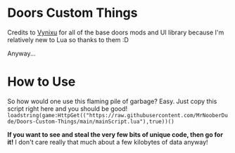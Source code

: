 # Doors Custom Things
Credits to [Vynixu](https://github.com/RegularVynixu/) for all of the base doors mods and UI library because I'm relatively new to Lua so thanks to them :D

Anyway...
# How to Use
So how would one use this flaming pile of garbage? Easy. Just copy this script right here and you should be good!  
`loadstring(game:HttpGet(("https://raw.githubusercontent.com/MrNooberDude/Doors-Custom-Things/main/mainScript.lua"),true))()`

**If you want to see and steal the very few bits of unique code, then go for it!** I don't care really that much about a few kilobytes of data anyway!
